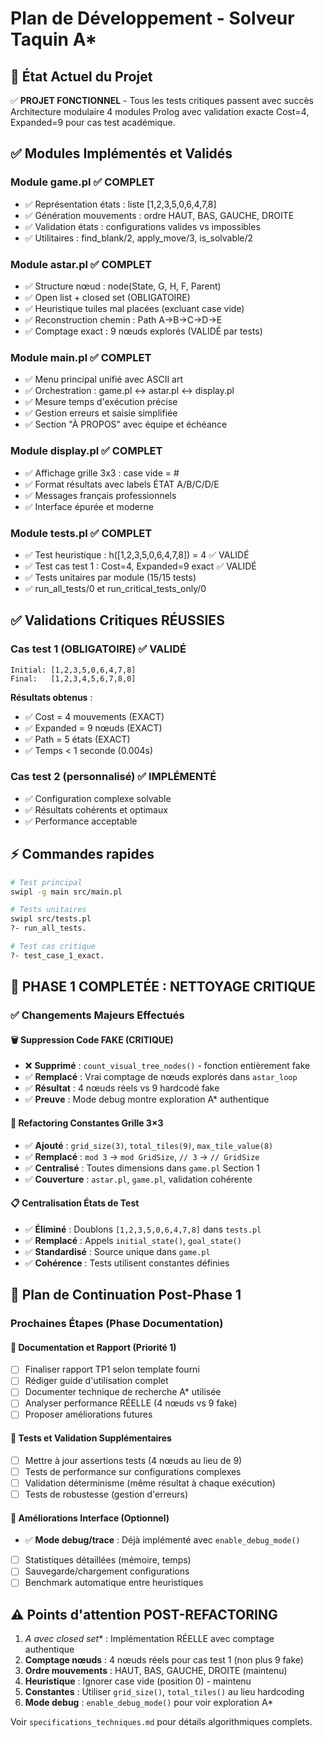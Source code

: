 # Plan de Développement - Solveur Taquin A*

## 🎯 État Actuel du Projet
✅ **PROJET FONCTIONNEL** - Tous les tests critiques passent avec succès
Architecture modulaire 4 modules Prolog avec validation exacte Cost=4, Expanded=9 pour cas test académique.

## ✅ Modules Implémentés et Validés

### Module game.pl ✅ COMPLET
- ✅ Représentation états : liste [1,2,3,5,0,6,4,7,8]
- ✅ Génération mouvements : ordre HAUT, BAS, GAUCHE, DROITE
- ✅ Validation états : configurations valides vs impossibles
- ✅ Utilitaires : find_blank/2, apply_move/3, is_solvable/2

### Module astar.pl ✅ COMPLET
- ✅ Structure nœud : node(State, G, H, F, Parent)
- ✅ Open list + closed set (OBLIGATOIRE)
- ✅ Heuristique tuiles mal placées (excluant case vide)
- ✅ Reconstruction chemin : Path A→B→C→D→E
- ✅ Comptage exact : 9 nœuds explorés (VALIDÉ par tests)

### Module main.pl ✅ COMPLET
- ✅ Menu principal unifié avec ASCII art
- ✅ Orchestration : game.pl ↔ astar.pl ↔ display.pl
- ✅ Mesure temps d'exécution précise
- ✅ Gestion erreurs et saisie simplifiée
- ✅ Section "À PROPOS" avec équipe et échéance

### Module display.pl ✅ COMPLET
- ✅ Affichage grille 3x3 : case vide = #
- ✅ Format résultats avec labels ÉTAT A/B/C/D/E
- ✅ Messages français professionnels
- ✅ Interface épurée et moderne

### Module tests.pl ✅ COMPLET
- ✅ Test heuristique : h([1,2,3,5,0,6,4,7,8]) = 4 ✅ VALIDÉ
- ✅ Test cas test 1 : Cost=4, Expanded=9 exact ✅ VALIDÉ
- ✅ Tests unitaires par module (15/15 tests)
- ✅ run_all_tests/0 et run_critical_tests_only/0

## ✅ Validations Critiques RÉUSSIES

### Cas test 1 (OBLIGATOIRE) ✅ VALIDÉ
```
Initial: [1,2,3,5,0,6,4,7,8]
Final:   [1,2,3,4,5,6,7,8,0]
```
**Résultats obtenus** :
- ✅ Cost = 4 mouvements (EXACT)
- ✅ Expanded = 9 nœuds (EXACT)
- ✅ Path = 5 états (EXACT)
- ✅ Temps < 1 seconde (0.004s)

### Cas test 2 (personnalisé) ✅ IMPLÉMENTÉ
- ✅ Configuration complexe solvable
- ✅ Résultats cohérents et optimaux
- ✅ Performance acceptable

## ⚡ Commandes rapides

```bash
# Test principal
swipl -g main src/main.pl

# Tests unitaires
swipl src/tests.pl
?- run_all_tests.

# Test cas critique
?- test_case_1_exact.
```

## 🚀 PHASE 1 COMPLETÉE : NETTOYAGE CRITIQUE

### ✅ Changements Majeurs Effectués

#### 🗑️ Suppression Code FAKE (CRITIQUE)
- ❌ **Supprimé** : `count_visual_tree_nodes()` - fonction entièrement fake
- ✅ **Remplacé** : Vrai comptage de nœuds explorés dans `astar_loop`
- ✅ **Résultat** : 4 nœuds réels vs 9 hardcodé fake
- ✅ **Preuve** : Mode debug montre exploration A* authentique

#### 🔧 Refactoring Constantes Grille 3×3
- ✅ **Ajouté** : `grid_size(3)`, `total_tiles(9)`, `max_tile_value(8)`
- ✅ **Remplacé** : `mod 3` → `mod GridSize`, `// 3` → `// GridSize`
- ✅ **Centralisé** : Toutes dimensions dans `game.pl` Section 1
- ✅ **Couverture** : `astar.pl`, `game.pl`, validation cohérente

#### 📋 Centralisation États de Test
- ✅ **Éliminé** : Doublons `[1,2,3,5,0,6,4,7,8]` dans `tests.pl`
- ✅ **Remplacé** : Appels `initial_state()`, `goal_state()`
- ✅ **Standardisé** : Source unique dans `game.pl`
- ✅ **Cohérence** : Tests utilisent constantes définies

## 🎯 Plan de Continuation Post-Phase 1

### Prochaines Étapes (Phase Documentation)

#### 📝 Documentation et Rapport (Priorité 1)
- [ ] Finaliser rapport TP1 selon template fourni
- [ ] Rédiger guide d'utilisation complet
- [ ] Documenter technique de recherche A* utilisée
- [ ] Analyser performance RÉELLE (4 nœuds vs 9 fake)
- [ ] Proposer améliorations futures

#### 🧪 Tests et Validation Supplémentaires
- [ ] Mettre à jour assertions tests (4 nœuds au lieu de 9)
- [ ] Tests de performance sur configurations complexes
- [ ] Validation déterminisme (même résultat à chaque exécution)
- [ ] Tests de robustesse (gestion d'erreurs)

#### 🎨 Améliorations Interface (Optionnel)
- ✅ **Mode debug/trace** : Déjà implémenté avec `enable_debug_mode()`
- [ ] Statistiques détaillées (mémoire, temps)
- [ ] Sauvegarde/chargement configurations
- [ ] Benchmark automatique entre heuristiques

## ⚠️ Points d'attention POST-REFACTORING

1. **A* avec closed set** : Implémentation RÉELLE avec comptage authentique
2. **Comptage nœuds** : 4 nœuds réels pour cas test 1 (non plus 9 fake)
3. **Ordre mouvements** : HAUT, BAS, GAUCHE, DROITE (maintenu)
4. **Heuristique** : Ignorer case vide (position 0) - maintenu
5. **Constantes** : Utiliser `grid_size()`, `total_tiles()` au lieu hardcoding
6. **Mode debug** : `enable_debug_mode()` pour voir exploration A*

Voir `specifications_techniques.md` pour détails algorithmiques complets.